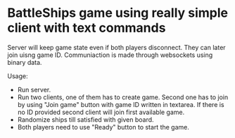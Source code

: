 # BattleShips game using really simple client with text commands

Server will keep game state even if both players disconnect. They can later join uisng game ID.
Communiaction is made through websockets using binary data.

Usage:
 - Run server.
 - Run two clients, one of them has to create game. Second one has to join by using "Join game" button with game ID written in textarea. If there is no ID provided second client will join first available game.
 - Randomize ships till satisfied with given board.
 - Both players need to use "Ready" button to start the game.
